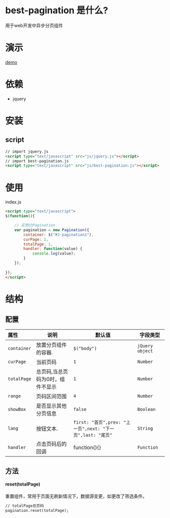 # best-pagination 是什么?
用于web开发中异步分页组件
# 演示
[demo](https://chenyangdamon.github.io/best-pagination/dist/)
# 依赖 
- jquery
# 安装
## script
```html
// import jquery.js
<script type="text/javascript" src="js/jquery.js"></script>
// import best-pagination.js
<script type="text/javascript" src="js/best-pagination.js"></script>
```
# 使用
index.js
```html
<script type="text/javascript">
$(function(){

  	// 实例化Pagination
	var pagination = new Pagination({
		container: $("#J-pagination1"),
		curPage: 1,
		totalPage: 1,
		handler: function(value) {
			console.log(value);
		}
	});
  
});
</script>
```
# 结构
## 配置
|属性|说明|默认值|字段类型|
|:---|---|---|---|
| `container`|放置分页组件的容器.|`$("body")`|`jQuery object`|
| `curPage`|当前页码|`1`|`Number`|
| `totalPage`|总页码,当总页码为0时，组件不显示|`1`|`Number`|
| `range`|页码区间范围|`4`|`Number`|
| `showBox`|是否显示其他分页信息|`false`|`Boolean`|
| `lang`|按钮文本.|`first: "首页",prev: "上一页",next: "下一页",last: "尾页"`|`String`|
| `handler`|点击页码后的回调|function(){}|`Function`|
## 方法
#### reset(totalPage)
重置组件，常用于页面无刷新情况下，数据源变更，如更改了筛选条件。
```html
// totalPage总页码
pagination.reset(totalPage);
```